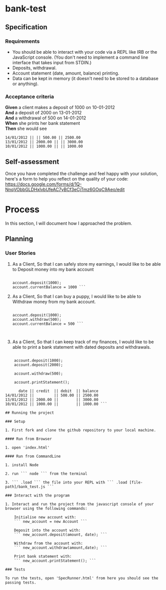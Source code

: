 # bank-test

## Specification

### Requirements

* You should be able to interact with your code via a REPL like IRB or the JavaScript console.  (You don't need to implement a command line interface that takes input from STDIN.)
* Deposits, withdrawal.
* Account statement (date, amount, balance) printing.
* Data can be kept in memory (it doesn't need to be stored to a database or anything).

### Acceptance criteria

**Given** a client makes a deposit of 1000 on 10-01-2012  
**And** a deposit of 2000 on 13-01-2012  
**And** a withdrawal of 500 on 14-01-2012  
**When** she prints her bank statement  
**Then** she would see

```date || credit || debit || balance
14/01/2012 || || 500.00 || 2500.00
13/01/2012 || 2000.00 || || 3000.00
10/01/2012 || 1000.00 || || 1000.00
```

## Self-assessment

Once you have completed the challenge and feel happy with your solution, here's a form to help you reflect on the quality of your code: https://docs.google.com/forms/d/1Q-NnqVObbGLDHxlvbUfeAC7yBCf3eCjTmz6GOqC9Aeo/edit

# Process

In this section, I will document how I approached the problem.

## Planning

### User Stories

1. As a Client, So that I can safely store my earnings, I would like to be able to Deposit money into my bank account

    ``` var account = new Account();

    account.deposit(1000); 
    account.currentBalance = 1000 ```

2. As a Client, So that I can buy a puppy, I would like to be able to Withdraw money from my bank account.

    ``` var account = new Account();

    account.deposit(1000); 
    account.withdraw(500); 
    account.currentBalance = 500 ```



3. As a Client, So that I can keep track of my finances, I would like to be able to print a bank statement with dated deposits and withdrawals. 

``` var account = new Account();

    account.deposit(1000);
    account.deposit(2000);

    account.withdraw(500); 

    account.printStatement();

      date || credit  || debit  || balance
14/01/2012 ||         || 500.00 || 2500.00
13/01/2012 || 2000.00 ||        || 3000.00
10/01/2012 || 1000.00 ||        || 1000.00 ```

## Running the project

### Setup 

1. First fork and clone the github repository to your local machine. 

#### Run from Browser

1. open 'index.html' 

#### Run from CommandLine

1. install Node

2. run ``` node ``` from the terminal

3. ``` .load ``` the file into your REPL with ``` .load [file-path]/bank_test.js ```

### Interact with the program

1. Interact and run the project from the javascript console of your browser using the following commands:

    Initialise new account with:
    ``` new_account = new Account ```

    Deposit into the account with:
    ``` new_account.deposit(amount, date); ```

    Withdraw from the account with:
    ``` new_account.withdraw(amount,date); ```

    Print bank statement with:
    ``` new_account.printStatement(); ```

### Tests

To run the tests, open 'SpecRunner.html' from here you should see the passing tests. 
